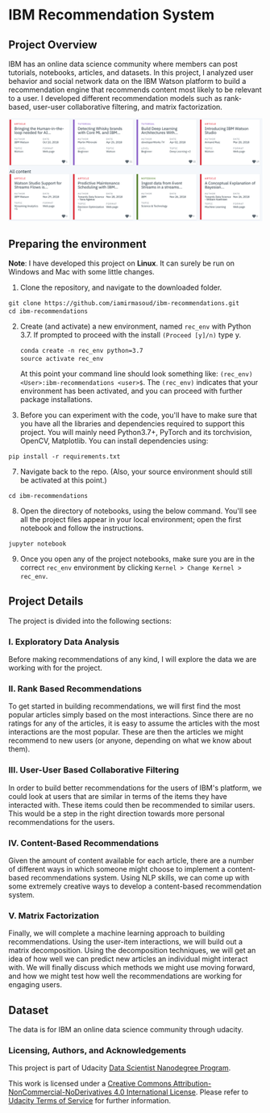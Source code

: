 # IBM Recommendation System

## Project Overview 
IBM has an online data science community where members can post tutorials, notebooks, articles, and datasets. In this project, I analyzed user behavior and social network data on the IBM Watson platform to build a recommendation engine that recommends content most likely to be relevant to a user. I developed different recommendation models such as rank-based, user-user collaborative filtering, and matrix factorization.

<img src="assets/IBM.png">


## Preparing the environment
**Note**: I have developed this project on __Linux__. It can surely be run on Windows and Mac with some little changes.

1. Clone the repository, and navigate to the downloaded folder.
```
git clone https://github.com/iamirmasoud/ibm-recommendations.git
cd ibm-recommendations
```

2. Create (and activate) a new environment, named `rec_env` with Python 3.7. If prompted to proceed with the install `(Proceed [y]/n)` type y.

	```shell
	conda create -n rec_env python=3.7
	source activate rec_env
	```
	
	At this point your command line should look something like: `(rec_env) <User>:ibm-recommendations <user>$`. The `(rec_env)` indicates that your environment has been activated, and you can proceed with further package installations.

6. Before you can experiment with the code, you'll have to make sure that you have all the libraries and dependencies required to support this project. You will mainly need Python3.7+, PyTorch and its torchvision, OpenCV, Matplotlib. You can install  dependencies using:
```
pip install -r requirements.txt
```

7. Navigate back to the repo. (Also, your source environment should still be activated at this point.)
```shell
cd ibm-recommendations
```

8. Open the directory of notebooks, using the below command. You'll see all the project files appear in your local environment; open the first notebook and follow the instructions.
```shell
jupyter notebook
```

9. Once you open any of the project notebooks, make sure you are in the correct `rec_env` environment by clicking `Kernel > Change Kernel > rec_env`.


## Project Details
The project is divided into the following sections:

### I. Exploratory Data Analysis

Before making recommendations of any kind, I will  explore the data we are working with for the project. 

### II. Rank Based Recommendations

To get started in building recommendations, we will first find the most popular articles simply based on the most interactions. Since there are no ratings for any of the articles, it is easy to assume the articles with the most interactions are the most popular. These are then the articles we might recommend to new users (or anyone, depending on what we know about them).

### III. User-User Based Collaborative Filtering

In order to build better recommendations for the users of IBM's platform, we could look at users that are similar in terms of the items they have interacted with. These items could then be recommended to similar users. This would be a step in the right direction towards more personal recommendations for the users.

### IV. Content-Based Recommendations

Given the amount of content available for each article, there are a number of different ways in which someone might choose to implement a content-based recommendations system. Using NLP skills, we can come up with some extremely creative ways to develop a content-based recommendation system.

### V. Matrix Factorization

Finally, we will complete a machine learning approach to building recommendations. Using the user-item interactions, we will build out a matrix decomposition. Using the decomposition techniques, we will get an idea of how well we can predict new articles an individual might interact with. We will finally discuss which methods we might use moving forward, and how we might test how well the recommendations are working for engaging users.

## Dataset

The data is for IBM an online data science community through udacity.


### Licensing, Authors, and Acknowledgements

This project is part of Udacity [Data Scientist Nanodegree Program](https://www.udacity.com/course/data-scientist-nanodegree--nd025).

This work is licensed under a [Creative Commons Attribution-NonCommercial-NoDerivatives 4.0 International License](https://creativecommons.org/licenses/by-nc-nd/4.0/). Please refer to [Udacity Terms of Service](https://www.udacity.com/legal) for further information.

